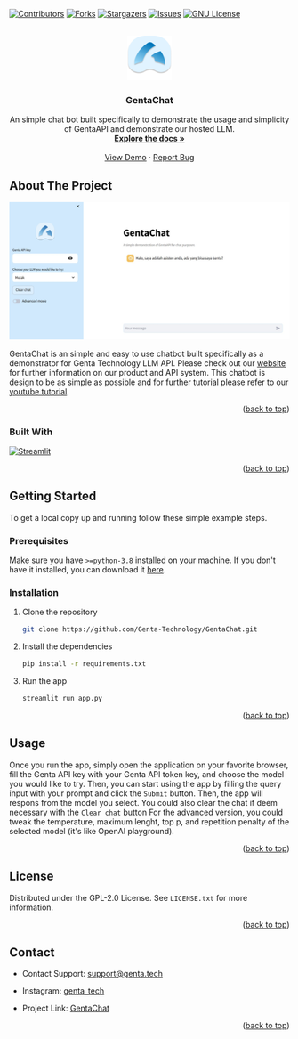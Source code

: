 <a name="readme-top"></a>

[![Contributors][contributors-shield]][contributors-url]
[![Forks][forks-shield]][forks-url]
[![Stargazers][stars-shield]][stars-url]
[![Issues][issues-shield]][issues-url]
[![GNU License][license-shield]][license-url]

<!-- PROJECT LOGO -->
<br />
<div align="center">
  <a href="https://github.com/Genta-Technology/GentaChat">
    <img src="assets/genta_logo.png" alt="Logo" width="80" height="80">
  </a>

<h3 align="center">GentaChat</h3>

<p align="center">
    An simple chat bot built specifically to demonstrate the usage and simplicity of GentaAPI and demonstrate our hosted LLM.
    <br />
    <a href="https://github.com/Genta-Technology/GentaChat"><strong>Explore the docs »</strong></a>
    <br />
    <br />
    <a href="https://gentachat.streamlit.app">View Demo</a>
    ·
    <a href="https://github.com/Genta-Technology/GentaChat/issues">Report Bug</a>
  </p>
</div>

## About The Project

[![Product Name Screen Shot][product-screenshot]](https://example.com)

GentaChat is an simple and easy to use chatbot built specifically as a demonstrator for Genta Technology LLM API. Please check out our [website][Genta-url] for further information on our product and API system. This chatbot is design to be as simple as possible and for further tutorial please refer to our [youtube tutorial][Genta-youtube].

<p align="right">(<a href="#readme-top">back to top</a>)</p>

### Built With
[![Streamlit][Streamlit]][Streamlit-url]

<p align="right">(<a href="#readme-top">back to top</a>)</p>

## Getting Started

To get a local copy up and running follow these simple example steps.

### Prerequisites

Make sure you have `>=python-3.8` installed on your machine. If you don't have it installed, you can download it [here](https://www.python.org/downloads/).

### Installation

1. Clone the repository
   ```sh
   git clone https://github.com/Genta-Technology/GentaChat.git
   ```
2. Install the dependencies
   ```sh
   pip install -r requirements.txt
   ```
3. Run the app
   ```sh
   streamlit run app.py
   ```

<p align="right">(<a href="#readme-top">back to top</a>)</p>

<!-- USAGE EXAMPLES -->

## Usage

Once you run the app, simply open the application on your favorite browser, fill the Genta API key with your Genta API token key, and choose the model you would like to try. Then, you can start using the app by filling the query input with your prompt and click the `Submit` button. Then, the app will respons from the model you select. You could also clear the chat if deem necessary with the `Clear chat` button
For the advanced version, you could tweak the temperature, maximum lenght, top p, and repetition penalty of the selected model (it's like OpenAI playground).

<p align="right">(<a href="#readme-top">back to top</a>)</p>

<!-- ROADMAP -->


<!-- LICENSE -->

## License

Distributed under the GPL-2.0 License. See `LICENSE.txt` for more information.

<p align="right">(<a href="#readme-top">back to top</a>)</p>

<!-- CONTACT -->

## Contact
- Contact Support: [support@genta.tech](mailto:support@genta.tech)

- Instagram: [genta_tech](https://www.instagram.com/genta_tech/)

- Project Link: [GentaChat](https://github.com/Genta-Technology/GentaChat)

<p align="right">(<a href="#readme-top">back to top</a>)</p>

[contributors-shield]: https://img.shields.io/github/contributors/Genta-Technology/GentaChat.svg?style=for-the-badge
[contributors-url]: https://github.com/Genta-Technology/GentaChat/graphs/contributors
[forks-shield]: https://img.shields.io/github/forks/Genta-Technology/GentaChat.svg?style=for-the-badge
[forks-url]: https://github.com/Genta-Technology/GentaChat/network/members
[stars-shield]: https://img.shields.io/github/stars/Genta-Technology/GentaChat.svg?style=for-the-badge
[stars-url]: https://github.com/Genta-Technology/GentaChat/stargazers
[issues-shield]: https://img.shields.io/github/issues/Genta-Technology/GentaChat.svg?style=for-the-badge
[issues-url]: https://github.com/Genta-Technology/GentaChat/issues
[license-shield]: https://img.shields.io/github/license/Genta-Technology/GentaChat.svg?style=for-the-badge
[license-url]: https://github.com/Genta-Technology/GentaChat/blob/master/LICENSE.txt
[linkedin-shield]: https://img.shields.io/badge/-LinkedIn-black.svg?style=for-the-badge&logo=linkedin&colorB=555
[product-screenshot]: assets/main.jpg
[Streamlit]: https://img.shields.io/badge/Streamlit-FF4B4B?style=for-the-badge&logo=streamlit&logoColor=white
[Streamlit-url]: https://streamlit.io/
[Genta-url]: https://www.genta.tech
[Genta-youtube]: https://www.youtube.com